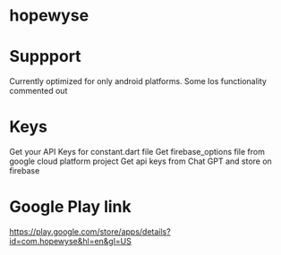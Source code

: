 # hopewyse

# Suppport
  Currently optimized for only android platforms. Some Ios functionality commented out

# Keys
  Get your API Keys for constant.dart file
  Get firebase_options file from google cloud platform project
  Get api keys from Chat GPT and store on firebase

# Google Play link 
  https://play.google.com/store/apps/details?id=com.hopewyse&hl=en&gl=US
